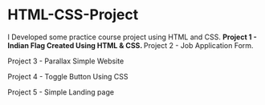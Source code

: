 # HTML-CSS-Project
I Developed some practice course project using HTML and CSS.
<b> 
Project 1 - Indian Flag Created Using HTML & CSS.
</b>
Project 2 - Job Application Form.

Project 3 - Parallax Simple Website

Project 4 - Toggle Button Using CSS

Project 5 - Simple Landing page 


